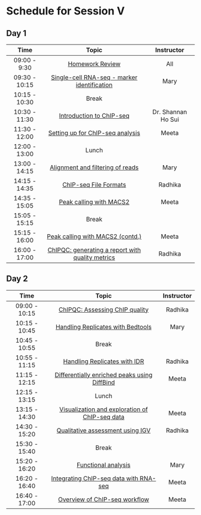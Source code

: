# Schedule for Session V


## Day 1

| Time            |   Topic  | Instructor |
|:------------------------:|:----------:|:--------:|
|09:00 - 9:30 | [Homework Review]() | All |
|09:30 - 10:15 | [Single-cell RNA-seq - marker identification](https://hbctraining.github.io/In-depth-NGS-Data-Analysis-Course/sessionIV/lessons/SC_marker_identification.html) | Mary |
|10:15 - 10:30 | Break | |
|10:30 - 11:30 | [Introduction to ChIP-seq](https://github.com/hbctraining/In-depth-NGS-Data-Analysis-Course/blob/master/sessionV/slides/Introduction%20to%20ChIP-seq%20Summer%202018.pdf) | Dr. Shannan Ho Sui |
|11:30 - 12:00 | [Setting up for ChIP-seq analysis](https://hbctraining.github.io/In-depth-NGS-Data-Analysis-Course/sessionV/lessons/01_Intro_chipseq_data_organization.html) | Meeta |
|12:00 - 13:00 | Lunch | |
|13:00 - 14:15 | [Alignment and filtering of reads](https://hbctraining.github.io/In-depth-NGS-Data-Analysis-Course/sessionV/lessons/03_align_and_filtering.html) | Mary |
|14:15 - 14:35 | [ChIP-seq File Formats](https://github.com/hbctraining/In-depth-NGS-Data-Analysis-Course/raw/master/sessionV/slides/Workflows_and_fileformats.pdf) | Radhika |
|14:35 - 15:05 | [Peak calling with MACS2](https://hbctraining.github.io/In-depth-NGS-Data-Analysis-Course/sessionV/lessons/04_peak_calling_macs.html) | Meeta |
|15:05 - 15:15 | Break | |
|15:15 - 16:00 | [Peak calling with MACS2 (contd.)](https://hbctraining.github.io/In-depth-NGS-Data-Analysis-Course/sessionV/lessons/04_peak_calling_macs.html#running-macs2) | Meeta |
|16:00 - 17:00 | [ChIPQC: generating a report with quality metrics](https://hbctraining.github.io/In-depth-NGS-Data-Analysis-Course/sessionV/lessons/05_combine_chipQC_and_metrics.html) | Radhika |

## Day 2

| Time            |  Topic  | Instructor |
|:------------------------:|:----------:|:--------:|
|09:00 - 10:15 | [ChIPQC: Assessing ChIP quality](https://hbctraining.github.io/In-depth-NGS-Data-Analysis-Course/sessionV/lessons/05_combine_chipQC_and_metrics.html) | Radhika |
|10:15 - 10:45 | [Handling Replicates with Bedtools](https://hbctraining.github.io/In-depth-NGS-Data-Analysis-Course/sessionV/lessons/06_handling-replicates-bedtools.html) | Mary |
|10:45 - 10:55 | Break | |
|10:55 - 11:15 | [Handling Replicates with IDR](https://hbctraining.github.io/In-depth-NGS-Data-Analysis-Course/sessionV/lessons/07_handling-replicates-idr.html) | Radhika |
|11:15 - 12:15 | [Differentially enriched peaks using DiffBind](https://hbctraining.github.io/In-depth-NGS-Data-Analysis-Course/sessionV/lessons/08_diffbind_differential_peaks.html) | Meeta |
|12:15 - 13:15 | Lunch | |
|13:15 - 14:30 | [Visualization and exploration of ChIP-seq data](https://hbctraining.github.io/In-depth-NGS-Data-Analysis-Course/sessionV/lessons/10_data_visualization.html) | Meeta |
|14:30 - 15:20 | [Qualitative assessment using IGV](https://hbctraining.github.io/In-depth-NGS-Data-Analysis-Course/sessionV/lessons/11_qualitative_assessment_IGV.html) | Radhika |
|15:30 - 15:40 | Break | |
|15:20 - 16:20 | [Functional analysis](https://hbctraining.github.io/In-depth-NGS-Data-Analysis-Course/sessionV/lessons/12_annotation_functional_analysis.html) | Mary |
|16:20 - 16:40 | [Integrating ChIP-seq data with RNA-seq](https://hbctraining.github.io/In-depth-NGS-Data-Analysis-Course/sessionV/lessons/integrating_rna-seq_and_chip-seq.html) | Meeta |
|16:40 - 17:00 | [Overview of ChIP-seq workflow](https://github.com/hbctraining/In-depth-NGS-Data-Analysis-Course/blob/master/sessionV/slides/ChIP-seq_troubleshooting.pdf) | Meeta |
